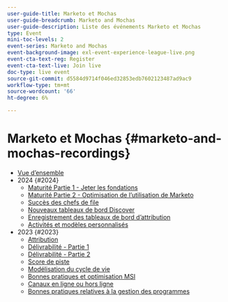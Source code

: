 ```yaml
---
user-guide-title: Marketo et Mochas
user-guide-breadcrumb: Marketo and Mochas
user-guide-description: Liste des événements Marketo et Mochas
type: Event
mini-toc-levels: 2
event-series: Marketo and Mochas
event-background-image: exl-event-experience-league-live.png
event-cta-text-reg: Register
event-cta-text-live: Join live
doc-type: live event
source-git-commit: d5584d9714f046ed32853edb7602123487ad9ac9
workflow-type: tm+mt
source-wordcount: '66'
ht-degree: 6%

---
```



# Marketo et Mochas {#marketo-and-mochas-recordings}

+ [Vue d’ensemble](overview.md)
+ 2024 {#2024}
   + [Maturité Partie 1 - Jeter les fondations](2024/maturity-part1-foundation.md)
   + [Maturité Partie 2 - Optimisation de l’utilisation de Marketo](2024/optimize-marketo-usage.md)
   + [Succès des chefs de file](2024/lead-nurture-success.md)
   + [Nouveaux tableaux de bord Discover](2024/new-discover-dashboard.md)
   + [Enregistrement des tableaux de bord d’attribution](2024/attribution-dashboard-recording.md)
   + [Activités et modèles personnalisés](2024/marketo-measure-and-mochas-activities-and-custom-models.md)
+ 2023 {#2023}
   + [Attribution](2023/attribution.md)
   + [Délivrabilité - Partie 1](2023/deliverability-part-one.md)
   + [Délivrabilité - Partie 2](2023/deliverability-part-two.md)
   + [Score de piste](2023/lead-scoring.md)
   + [Modélisation du cycle de vie](2023/lifecycle-modeling.md)
   + [Bonnes pratiques et optimisation MSI](2023/msi-best-practices.md)
   + [Canaux en ligne ou hors ligne](2023/online-offline.md)
   + [Bonnes pratiques relatives à la gestion des programmes](2023/program-management.md)